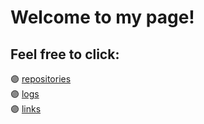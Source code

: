# Welcome to my page!<br>
## Feel free to click:<br>
🟣 [repositories](https://github.com/anindyasasriya?tab=repositories)<br>
🟣 [logs](https://anindyasasriya.github.io/os212//TXT/mylog.txt)<br>
🟣 [links](https://anindyasasriya.github.io/os212/LINKS/)
